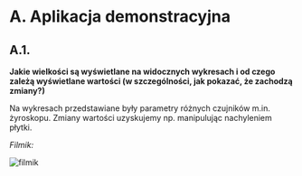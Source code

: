 # A. Aplikacja demonstracyjna

## A.1.

**Jakie wielkości są wyświetlane na widocznych wykresach i od czego zależą
wyświetlane wartości (w szczególności, jak pokazać, że zachodzą zmiany?)**

Na wykresach przedstawiane były parametry różnych czujników m.in. żyroskopu.
Zmiany wartości uzyskujemy np. manipulując nachyleniem płytki.

*Filmik:*

![filmik](./a.gif)

